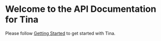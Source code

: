 # Welcome to the API Documentation for Tina

Please follow [Getting Started](/docs/intro/tina/start.md) to get started with Tina.